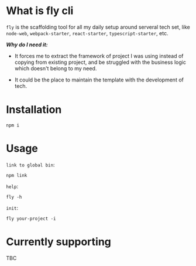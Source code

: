 # What is fly cli

`fly` is the scaffolding tool for all my daily setup around serveral tech set, like `node-web`, `webpack-starter`, `react-starter`, `typescript-starter`, etc.

***Why do I need it:***

- It forces me to extract the framework of project I was using instead of copying from existing project, and be struggled with the business logic which doesn't belong to my need.

- It could be the place to maintain the template with the development of tech.

# Installation

```
npm i
```

# Usage

`link to global bin`:

```
npm link
```

`help`:

```
fly -h
```

`init`:

```
fly your-project -i
```

# Currently supporting

TBC
